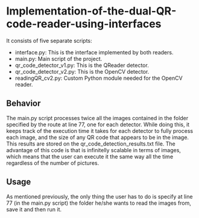 # Implementation-of-the-dual-QR-code-reader-using-interfaces
It consists of five separate scripts:

- interface.py: This is the interface implemented by both readers.
- main.py: Main script of the project.
- qr_code_detector_v1.py: This is the QReader detector.
- qr_code_detector_v2.py: This is the OpenCV detector.
- readingQR_cv2.py: Custom Python module needed for the OpenCV reader.

## Behavior

The main.py script processes twice all the images contained in the folder specified by the route at line 77, one for each detector. While doing this, it keeps track of the execution time it takes for each detector to fully process each image, and the size of any QR code that appears to be in the image. This results are stored on the qr_code_detection_results.txt file. The advantage of this code is that is infinitelly scalable in terms of images, which means that the user can execute it the same way all the time regardless of the number of pictures.

## Usage

As mentioned previously, the only thing the user has to do is specify at line 77 (in the main.py script) the folder he/she wants to read the images from, save it and then run it.
